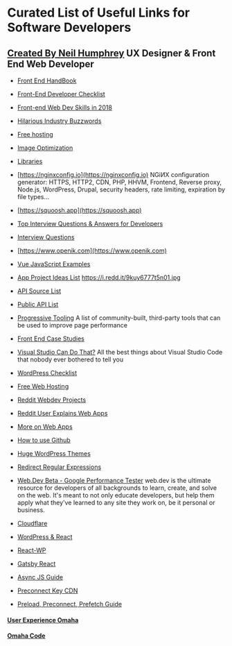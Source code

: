 # Curated List of Useful Links for Software Developers
## [Created By Neil Humphrey](https://neilkhumphrey.com/) UX Designer & Front End Web Developer

* [Front End HandBook](https://frontendmasters.com/books/front-end-handbook/2018/2018.html)

* [Front-End Developer Checklist](https://www.dropbox.com/s/8h9lo8ee65oo9y1/front-end-performance-checklist-2018.pdf?dl=0)

* [Front-end Web Dev Skills in 2018](https://omahacode.com/front-end-web-developer-job-titles-in-2018/)

* [Hilarious Industry Buzzwords](https://www.reddit.com/r/webdev/comments/9xi875/which_industry_buzzwords_rustle_your_jimmies_the/)

* [Free hosting](https://www.netlify.com)

* [Image Optimization](https://imageoptim.com/mac)

* [Libraries](https://evilmartians.com/chronicles/five-years-of-postcss-state-of-the-union)

* [https://nginxconfig.io](https://nginxconfig.io)
NGiИX configuration generator: HTTPS, HTTP2, CDN, PHP, HHVM, Frontend, Reverse proxy, Node.js, WordPress, Drupal, security headers, rate limiting, expiration by file types…

* [https://squoosh.app](https://squoosh.app)

* [Top Interview Questions & Answers for Developers](https://30secondsofinterviews.org)

* [Interview Questions](https://github.com/h5bp/Front-end-Developer-Interview-Questions/blob/master/README.md)

* [https://www.openik.com](https://www.openik.com)

* [Vue JavaScript Examples](https://vuejsexamples.com)

* [App Project Ideas List](https://medium.freecodecamp.org/summer-is-over-you-should-be-coding-heres-yet-another-list-of-exciting-ideas-to-build-a95d7704d36d)
https://i.redd.it/9kuy6777t5n01.jpg

* [API Source List](https://apilist.fun)

* [Public API List](https://github.com/toddmotto/public-apis/blob/master/README.md)

* [Progressive Tooling](https://progressivetooling.com)
A list of community-built, third-party tools that can be used to improve page performance

* [Front End Case Studies](https://github.com/andrew--r/frontend-case-studies/blob/master/readme.md#linkedin)

* [Visual Studio Can Do That?](https://vscodecandothat.com)
All the best things about Visual Studio Code that nobody ever bothered to tell you

* [WordPress Checklist](https://github.com/huyingjie/Checklist-Checklist/blob/master/README.md#WordPress)

* [Free Web Hosting](https://hostdrop.eu)

* [Reddit Webdev Projects](https://www.reddit.com/r/webdev/comments/5rwkm2/a_list_of_project_ideas_as_provided_by_rwebdev/)

* [Reddit User Explains Web Apps](https://www.reddit.com/r/webdev/comments/7q7950/i_want_to_learn_how_to_make_a_web_app_where_do_i/)

* [More on Web Apps](https://www.reddit.com/r/learnprogramming/comments/9oi58e/what_are_all_the_common_pieces_of_a_web_app_that/)

* [How to use Github](https://www.reddit.com/r/webdev/comments/9gt11s/im_trying_to_use_a_github_project_but_i_dont_know/)

* [Huge WordPress Themes](https://themes.gohugo.io/)

* [Redirect Regular Expressions](https://redirection.me/support/redirect-regular-expressions/)

* [Web.Dev Beta - Google Performance Tester](https://web.dev/measure)
web.dev is the ultimate resource for developers of all backgrounds to learn, create, and solve on the web. It's meant to not only educate developers, but help them apply what they've learned to any site they work on, be it personal or business.

* [Cloudflare](https://www.cloudflare.com/)

* [WordPress & React](https://medium.freecodecamp.org/how-to-build-react-apps-on-top-of-the-wordpress-rest-api-bcc632808025)

* [React-WP](https://wp-and-react.com)

* [Gatsby React](https://medium.freecodecamp.org/how-i-made-my-portfolio-website-blazing-fast-with-gatsby-82ccddc2f671)

* [Async JS Guide](https://flaviocopes.com/javascript-async-defer/)

* [Preconnect Key CDN](https://www.keycdn.com/support/preconnect#primary)

* [Preload, Preconnect, Prefetch Guide](https://www.keycdn.com/blog/resource-hints)

#### [User Experience Omaha](https://uxomaha.com/)
#### [Omaha Code](https://omahacode.com/)
